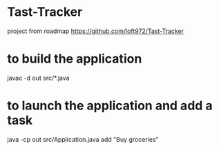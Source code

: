 # Tast-Tracker
project from roadmap
https://github.com/loft972/Tast-Tracker

# to build the application
javac -d out src/*.java

# to launch the application and add a task
java -cp out src/Application.java add "Buy groceries"